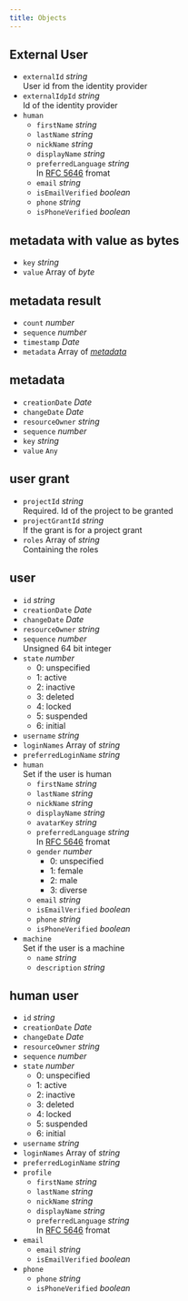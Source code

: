 ```yaml
---
title: Objects
---
```


## External User

- `externalId` *string*  
  User id from the identity provider
- `externalIdpId` *string*  
  Id of the identity provider
- `human`
  - `firstName` *string*
  - `lastName` *string*
  - `nickName` *string*
  - `displayName` *string*
  - `preferredLanguage` *string*  
    In [RFC 5646](https://www.rfc-editor.org/rfc/rfc5646) fromat
  - `email` *string*
  - `isEmailVerified` *boolean*
  - `phone` *string*
  - `isPhoneVerified` *boolean*

## metadata with value as bytes

- `key` *string*
- `value` Array of *byte*

## metadata result

- `count` *number*
- `sequence` *number*
- `timestamp` *Date*
- `metadata` Array of [*metadata*](#metadata)

## metadata

- `creationDate` *Date*
- `changeDate` *Date*
- `resourceOwner` *string*
- `sequence` *number*
- `key` *string*
- `value` `Any`

## user grant

- `projectId` *string*  
  Required. Id of the project to be granted
- `projectGrantId` *string*  
  If the grant is for a project grant
- `roles` Array of *string*  
  Containing the roles

## user

- `id` *string*
- `creationDate` *Date*
- `changeDate` *Date*
- `resourceOwner` *string*
- `sequence` *number*  
  Unsigned 64 bit integer
- `state` *number*  
  <ul><li>0: unspecified</li><li>1: active</li><li>2: inactive</li><li>3: deleted</li><li>4: locked</li><li>5: suspended</li><li>6: initial</li></ul>
- `username` *string*
- `loginNames` Array of *string*
- `preferredLoginName` *string*
- `human`  
  Set if the user is human
  - `firstName` *string*
  - `lastName` *string*
  - `nickName` *string*
  - `displayName` *string*
  - `avatarKey` *string*
  - `preferredLanguage` *string*  
    In [RFC 5646](https://www.rfc-editor.org/rfc/rfc5646) fromat
  - `gender` *number*  
    <ul><li>0: unspecified</li><li>1: female</li><li>2: male</li><li>3: diverse</li></ul>
  - `email` *string*
  - `isEmailVerified` *boolean*
  - `phone` *string*
  - `isPhoneVerified` *boolean*
- `machine`  
  Set if the user is a machine
  - `name` *string*
  - `description` *string*

## human user

- `id` *string*
- `creationDate` *Date*
- `changeDate` *Date*
- `resourceOwner` *string*
- `sequence` *number*
- `state` *number*  
  <ul><li>0: unspecified</li><li>1: active</li><li>2: inactive</li><li>3: deleted</li><li>4: locked</li><li>5: suspended</li><li>6: initial</li></ul>
- `username` *string*
- `loginNames` Array of *string*
- `preferredLoginName` *string*
- `profile`
  - `firstName` *string*
  - `lastName` *string*
  - `nickName` *string*
  - `displayName` *string*
  - `preferredLanguage` *string*  
    In [RFC 5646](https://www.rfc-editor.org/rfc/rfc5646) fromat
- `email`
  - `email` *string*
  - `isEmailVerified` *boolean*
- `phone`
  - `phone` *string*
  - `isPhoneVerified` *boolean*
